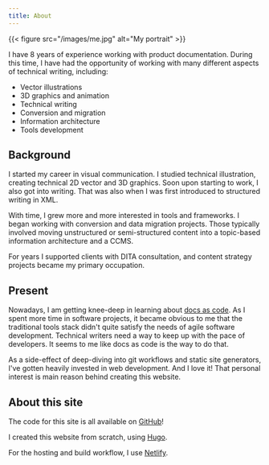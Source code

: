 ```yaml
---
title: About
---
```


{{< figure src="/images/me.jpg" alt="My portrait" >}}

I have 8 years of experience working with product documentation.
During this time, I have had the opportunity of working with many
different aspects of technical writing, including:

- Vector illustrations
- 3D graphics and animation
- Technical writing
- Conversion and migration
- Information architecture
- Tools development

## Background

I started my career in visual communication. I studied technical illustration,
creating technical 2D vector and 3D graphics.
Soon upon starting to work, I also got into writing.
That was also when I was first introduced to structured writing in XML.

With time, I grew more and more interested in tools and frameworks.
I began working with conversion and data migration projects.
Those typically involved moving unstructured or semi-structured content
into a topic-based information architecture and a CCMS.

For years I supported clients with DITA consultation, and content strategy projects became my primary occupation.

## Present

Nowadays, I am getting knee-deep in learning about
[docs as code](https://www.writethedocs.org/guide/docs-as-code/).
As I spent more time in software projects,
it became obvious to me that the traditional tools stack didn't quite
satisfy the needs of agile software development.
Technical writers need a way to keep up with the pace of developers.
It seems to me like docs as code is the way to do that.

As a side-effect of deep-diving into git workflows and static site generators,
I've gotten heavily invested in web development. And I love it! That personal
interest is main reason behind creating this website.

## About this site

The code for this site is all available on
[GitHub](https://github.com/dvdksn/davidkarlsson.tech)!

I created this website from scratch, using [Hugo](https://gohugo.io/).

For the hosting and build workflow, I use [Netlify](https://www.netlify.com/).
